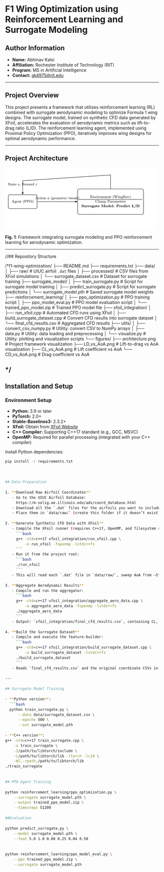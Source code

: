 # F1 Wing Optimization using Reinforcement Learning and Surrogate Modeling

## Author Information

- **Name:** Abhinav Kalsi  
- **Affiliation:** Rochester Institute of Technology (RIT)  
- **Program:** MS in Artificial Intelligence  
- **Contact:** ak4975@rit.edu  

---

## Project Overview

This project presents a framework that utilizes reinforcement learning (RL) combined with surrogate aerodynamic modeling to optimize Formula 1 wing designs. The surrogate model, trained on synthetic CFD data generated by XFoil, accelerates the evaluation of aerodynamic metrics such as lift-to-drag ratio (L/D). The reinforcement learning agent, implemented using Proximal Policy Optimization (PPO), iteratively improves wing designs for optimal aerodynamic performance.

---

## Project Architecture

![Architecture Diagram](figures/MDP.PNG)

**Fig. 1**: Framework integrating surrogate modeling and PPO reinforcement learning for aerodynamic optimization.

---

//## Repository Structure

/*f1-wing-optimization/
├── README.md
├── requirements.txt
├── data/
│   ├── raw/                   # UIUC airfoil `.dat` files
│   ├── processed/             # CSV files from XFoil simulations
│   └── surrogate_dataset.csv  # Dataset for surrogate training
├── surrogate_model/
│   ├── train_surrogate.py     # Script for surrogate model training
│   ├── predict_surrogate.py   # Script for surrogate predictions
│   └── surrogate_model.pth    # Saved surrogate model weights
├── reinforcement_learning/
│   ├── ppo_optimization.py    # PPO training script
│   ├── ppo_model_eval.py      # PPO model evaluation script
│   └── trained_ppo_model.zip  # Trained PPO model file
├── xfoil_integration/
│   ├── run_xfoil.cpp                   # Automated CFD runs using XFoil
│   ├── build_surrogate_dataset.cpp     # Convert CFD results into surrogate dataset
│   └── final_cfd_results.csv           # Aggregated CFD results
├── utils/
│   ├── convert_csv_numpy.py    # Utility: convert CSV to NumPy arrays
│   ├── data.py                 # Utility: data loading and preprocessing
│   └── visualize.py            # Utility: plotting and visualization scripts
└── figures/
    ├── architecture.png        # Project framework visualization
    ├── LD_vs_AoA.png           # Lift-to-drag vs AoA visualization
    ├── CL_vs_AoA.png           # Lift coefficient vs AoA
    └── CD_vs_AoA.png           # Drag coefficient vs AoA

*/
---

## Installation and Setup

### Environment Setup

- **Python:** 3.9 or later
- **PyTorch:** 2.0+
- **Stable-Baselines3:** 2.3.2+
- **XFoil:** Obtain from [XFoil Website](https://web.mit.edu/drela/Public/web/xfoil/)
- **C++ Compiler:** Supporting C++17 standard (e.g., GCC, MSVC)
- **OpenMP:** Required for parallel processing (integrated with your C++ compiler)

Install Python dependencies:

```bash
pip install -r requirements.txt



## Data Preparation

1. **Download Raw Airfoil Coordinates**  
   - Go to the UIUC Airfoil Database:  
     https://m-selig.ae.illinois.edu/ads/coord_database.html  
   - Download all the `.dat` files for the airfoils you want to include.  
   - Place them in `data/raw/` (create this folder if it doesn’t exist).

2. **Generate Synthetic CFD Data with XFoil**  
   - Compile the XFoil runner (requires C++17, OpenMP, and filesystem support):
     ```bash
     g++ -std=c++17 xfoil_integration/run_xfoil.cpp \
         -o run_xfoil -fopenmp -lstdc++fs
     ```
   - Run it from the project root:
     ```bash
     ./run_xfoil
     ```
   - This will read each `.dat` file in `data/raw/`, sweep AoA from −5° to 15°, and write `.pol`/.dump files into `data/processed/`.

3. **Aggregate Aerodynamic Results**  
   - Compile and run the aggregator:
     ```bash
     g++ -std=c++17 xfoil_integration/aggregate_aero_data.cpp \
         -o aggregate_aero_data -fopenmp -lstdc++fs
     ./aggregate_aero_data
     ```
   - Output: `xfoil_integration/final_cfd_results.csv`, containing CL, CD, Xtr, L/D for each foil and AoA.

4. **Build the Surrogate Dataset**  
   - Compile and execute the feature‐builder:
     ```bash
     g++ -std=c++17 xfoil_integration/build_surrogate_dataset.cpp \
         -o build_surrogate_dataset -lstdc++fs
     ./build_surrogate_dataset
     ```
   - Reads `final_cfd_results.csv` and the original coordinate CSVs in `data/raw/parsed_data/`, computes geometry features (max thickness, camber, etc.), and writes `data/surrogate_dataset.csv`.

---

## Surrogate Model Training

- **Python version**:
  ```bash
  python train_surrogate.py \
      --data data/surrogate_dataset.csv \
      --epochs 500 \
      --out surrogate_model.pth

- **C++ version**:
g++ -std=c++17 train_surrogate.cpp \
    -o train_surrogate \
    -I/path/to/libtorch/include \
    -L/path/to/libtorch/lib -ltorch -lc10 \
    -Wl,-rpath,/path/to/libtorch/lib
./train_surrogate


## PPO Agent Training

python reinforcement_learning/ppo_optimization.py \
    --surrogate surrogate_model.pth \
    --output trained_ppo_model.zip \
    --timesteps 51200

##Evaluation

python predict_surrogate.py \
    --model surrogate_model.pth \
    --feat 5.0 1.0 0.08 0.25 0.04 0.50


python reinforcement_learning/ppo_model_eval.py \
    --ppo trained_ppo_model.zip \
    --surrogate surrogate_model.pth
